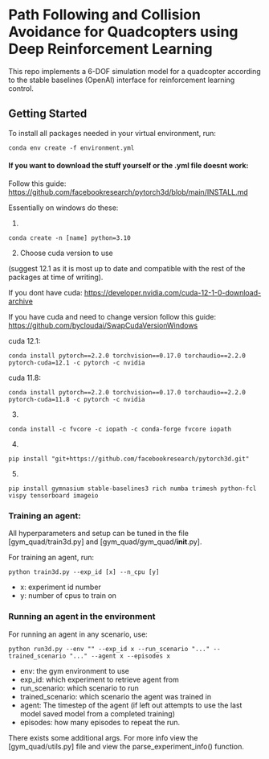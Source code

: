 # Path Following and Collision Avoidance for Quadcopters using Deep Reinforcement Learning

This repo implements a 6-DOF simulation model for a quadcopter according to the stable baselines (OpenAI) interface for reinforcement learning control.
## Getting Started

To install all packages needed in your virtual environment, run:

```
conda env create -f environment.yml
```
#### If you want to download the stuff yourself or the .yml file doesnt work:
Follow this guide:
https://github.com/facebookresearch/pytorch3d/blob/main/INSTALL.md

Essentially on windows do these:

1. 
``` conda create -n [name] python=3.10 ```

2. Choose cuda version to use

(suggest 12.1 as it is most up to date and compatible with the rest of the packages at time of writing). 

If you dont have cuda: https://developer.nvidia.com/cuda-12-1-0-download-archive 

If you have cuda and need to change version follow this guide: https://github.com/bycloudai/SwapCudaVersionWindows   

cuda 12.1:

``` conda install pytorch==2.2.0 torchvision==0.17.0 torchaudio==2.2.0 pytorch-cuda=12.1 -c pytorch -c nvidia ```

cuda 11.8:

``` conda install pytorch==2.2.0 torchvision==0.17.0 torchaudio==2.2.0 pytorch-cuda=11.8 -c pytorch -c nvidia ```

3. 
``` conda install -c fvcore -c iopath -c conda-forge fvcore iopath ```

4. 
``` pip install "git+https://github.com/facebookresearch/pytorch3d.git" ``` 

5. 
```pip install gymnasium stable-baselines3 rich numba trimesh python-fcl vispy tensorboard imageio```


<!-- 
5.
``` pip install gymnasium ```

6. 
``` pip install stable-baselines3 ```

7. 
``` pip install rich ```

8. 
``` pip install numba ```

9. 
``` pip install trimesh ```

10. 
``` pip install python-fcl ```

11. 
``` pip install vispy ```

12. 
``` pip install tensorboard ``` -->

### Training an agent:

All hyperparameters and setup can be tuned in the file [gym_quad/train3d.py] and [gym_quad/gym_quad/__init__.py].

For training an agent, run:

```
python train3d.py --exp_id [x] --n_cpu [y]
```

- x: experiment id number
- y: number of cpus to train on


### Running an agent in the environment

For running an agent in any scenario, use:

```
python run3d.py --env "" --exp_id x --run_scenario "..." --trained_scenario "..." --agent x --episodes x 
```

- env: the gym environment to use
- exp_id: which experiment to retrieve agent from
- run_scenario: which scenario to run
- trained_scenario: which scenario the agent was trained in
- agent: The timestep of the agent (if left out attempts to use the last model saved model from a completed training)
- episodes: how many episodes to repeat the run.

There exists some additional args. For more info view the [gym_quad/utils.py] file and view the parse_experiment_info() function.


